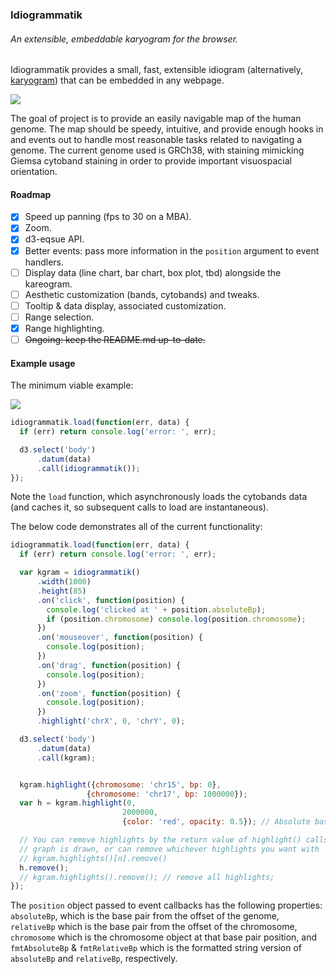### Idiogrammatik
###### An extensible, embeddable karyogram for the browser.

Idiogrammatik provides a small, fast, extensible idiogram (alternatively, [karyogram](http://en.wikipedia.org/wiki/Karyogram)) that can be embedded in any webpage.

![](http://cl.ly/image/212O3M0h1I2M/Screen%20Recording%202014-08-29%20at%2004.57%20PM.gif)

The goal of project is to provide an easily navigable map of the human genome. The map should be speedy, intuitive, and provide enough hooks in and events out to handle most reasonable tasks related to navigating a genome. The current genome used is GRCh38, with staining mimicking Giemsa cytoband staining in order to provide important visuospacial orientation.

#### Roadmap

- [X] Speed up panning (fps to 30 on a MBA).
- [X] Zoom.
- [X] d3-eqsue API.
- [X] Better events: pass more information in the `position` argument to event handlers.
- [ ] Display data (line chart, bar chart, box plot, tbd) alongside the kareogram.
- [ ] Aesthetic customization (bands, cytobands) and tweaks.
- [ ] Tooltip & data display, associated customization.
- [ ] Range selection.
- [X] Range highlighting.
- [ ] ~~Ongoing: keep the README.md up-to-date.~~

#### Example usage
The minimum viable example:

![](http://cl.ly/image/0M371r0O3R1k/Screen%20Shot%202014-08-29%20at%205.19.56%20PM.png)

```javascript
idiogrammatik.load(function(err, data) {
  if (err) return console.log('error: ', err);

  d3.select('body')
      .datum(data)
      .call(idiogrammatik());
});
```

Note the `load` function, which asynchronously loads the cytobands data (and caches it, so subsequent calls to load are instantaneous).

The below code demonstrates all of the current functionality:

```javascript
idiogrammatik.load(function(err, data) {
  if (err) return console.log('error: ', err);

  var kgram = idiogrammatik()
      .width(1000)
      .height(85)
      .on('click', function(position) {
        console.log('clicked at ' + position.absoluteBp);
        if (position.chromosome) console.log(position.chromosome);
      })
      .on('mouseover', function(position) {
        console.log(position);
      })
      .on('drag', function(position) {
        console.log(position);
      })
      .on('zoom', function(position) {
        console.log(position);
      })
      .highlight('chrX', 0, 'chrY', 0);

  d3.select('body')
      .datum(data)
      .call(kgram);


  kgram.highlight({chromosome: 'chr15', bp: 0},
                 {chromosome: 'chr17', bp: 1000000});
  var h = kgram.highlight(0,
                         2000000,
                         {color: 'red', opacity: 0.5}); // Absolute basepairs.

  // You can remove highlights by the return value of highlight() calls after the
  // graph is drawn, or can remove whichever highlights you want with
  // kgram.highlights()[n].remove()
  h.remove();
  // kgram.highlights().remove(); // remove all highlights;
});
```

The `position` object passed to event callbacks has the following properties: `absoluteBp`, which is the base pair from the offset of the genome, `relativeBp` which is the base pair from the offset of the chromosome, `chromosome` which is the chromosome object at that base pair position, and `fmtAbsoluteBp` & `fmtRelativeBp` which is the formatted string version of `absoluteBp` and `relativeBp`, respectively.
